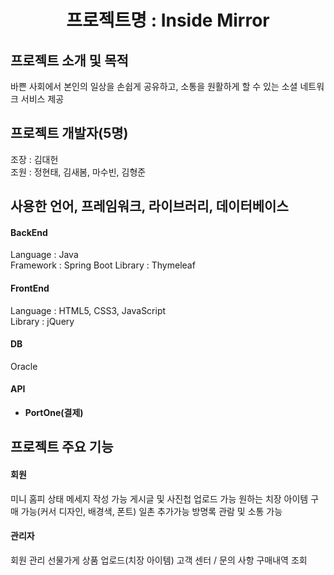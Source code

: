 <h1 align="center">프로젝트명 : Inside Mirror</h1>

## 프로젝트 소개 및 목적
바쁜 사회에서 본인의 일상을 손쉽게 공유하고,
소통을 원활하게 할 수 있는 소셜 네트워크 서비스 제공


## 프로젝트 개발자(5명)
조장 : 김대헌  
조원 : 정현태, 김새봄, 마수빈, 김형준

## 사용한 언어, 프레임워크, 라이브러리, 데이터베이스
#### BackEnd
Language : Java  
Framework : Spring Boot
Library : Thymeleaf

#### FrontEnd
Language : HTML5, CSS3, JavaScript  
Library : jQuery

#### DB
Oracle

#### API
- **PortOne(결제)**


## 프로젝트 주요 기능
#### 회원
미니 홈피 상태 메세지 작성 가능
게시글 및 사진첩 업로드 가능
원하는 치장 아이템 구매 가능(커서 디자인, 배경색, 폰트)
일촌 추가가능
방명록 관람 및 소통 가능


#### 관리자
회원 관리
선물가게 상품 업로드(치장 아이템)
고객 센터 / 문의 사항
구매내역 조회











